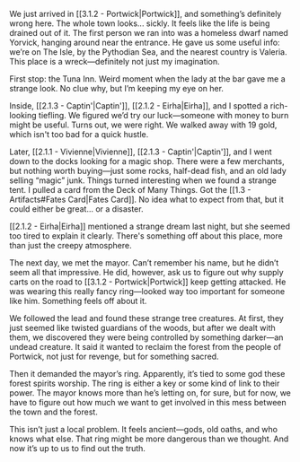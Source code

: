 We just arrived in [[3.1.2 - Portwick|Portwick]], and something’s definitely wrong here. The whole town looks... sickly. It feels like the life is being drained out of it. The first person we ran into was a homeless dwarf named Yorvick, hanging around near the entrance. He gave us some useful info: we’re on The Isle, by the Pythodian Sea, and the nearest country is Valeria. This place is a wreck—definitely not just my imagination.

First stop: the Tuna Inn. Weird moment when the lady at the bar gave me a strange look. No clue why, but I’m keeping my eye on her.

Inside, [[2.1.3 - Captin'|Captin']], [[2.1.2 - Eirha|Eirha]], and I spotted a rich-looking tiefling. We figured we’d try our luck—someone with money to burn might be useful. Turns out, we were right. We walked away with 19 gold, which isn't too bad for a quick hustle.

Later, [[2.1.1 - Vivienne|Vivienne]], [[2.1.3 - Captin'|Captin']], and I went down to the docks looking for a magic shop. There were a few merchants, but nothing worth buying—just some rocks, half-dead fish, and an old lady selling “magic” junk. Things turned interesting when we found a strange tent. I pulled a card from the Deck of Many Things. Got the [[1.3 - Artifacts#Fates Card|Fates Card]]. No idea what to expect from that, but it could either be great... or a disaster.

[[2.1.2 - Eirha|Eirha]] mentioned a strange dream last night, but she seemed too tired to explain it clearly. There's something off about this place, more than just the creepy atmosphere.

The next day, we met the mayor. Can’t remember his name, but he didn’t seem all that impressive. He did, however, ask us to figure out why supply carts on the road to [[3.1.2 - Portwick|Portwick]] keep getting attacked. He was wearing this really fancy ring—looked way too important for someone like him. Something feels off about it.

We followed the lead and found these strange tree creatures. At first, they just seemed like twisted guardians of the woods, but after we dealt with them, we discovered they were being controlled by something darker—an undead creature. It said it wanted to reclaim the forest from the people of Portwick, not just for revenge, but for something sacred.

Then it demanded the mayor’s ring. Apparently, it’s tied to some god these forest spirits worship. The ring is either a key or some kind of link to their power. The mayor knows more than he’s letting on, for sure, but for now, we have to figure out how much we want to get involved in this mess between the town and the forest.

This isn’t just a local problem. It feels ancient—gods, old oaths, and who knows what else. That ring might be more dangerous than we thought. And now it’s up to us to find out the truth.